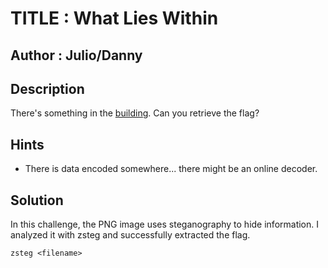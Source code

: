 # TITLE : What Lies Within
## Author : Julio/Danny
## Description
There's something in the [building](https://jupiter.challenges.picoctf.org/static/011955b303f293d60c8116e6a4c5c84f/buildings.png). Can you retrieve the flag?
## Hints
- There is data encoded somewhere... there might be an online decoder.
## Solution
In this challenge, the PNG image uses steganography to hide information. I analyzed it with zsteg and successfully extracted the flag.
```
zsteg <filename>
```

